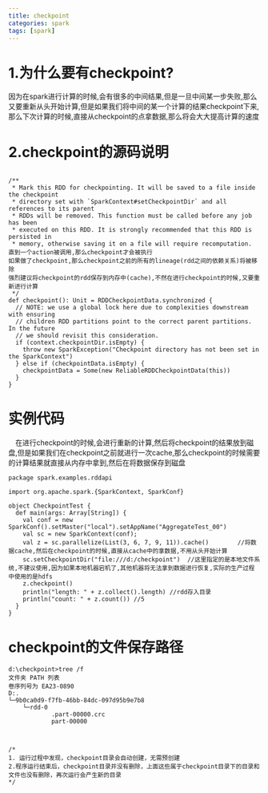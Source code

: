```yaml
---
title: checkpoint
categories: spark  
tags: [spark]
---
```




# 1.为什么要有checkpoint?
因为在spark进行计算的时候,会有很多的中间结果,但是一旦中间某一步失败,那么又要重新从头开始计算,但是如果我们将中间的某一个计算的结果checkpoint下来,那么下次计算的时候,直接从checkpoint的点拿数据,那么将会大大提高计算的速度

<!--more-->

# 2.checkpoint的源码说明
```

/**
 * Mark this RDD for checkpointing. It will be saved to a file inside the checkpoint
 * directory set with `SparkContext#setCheckpointDir` and all references to its parent
 * RDDs will be removed. This function must be called before any job has been
 * executed on this RDD. It is strongly recommended that this RDD is persisted in
 * memory, otherwise saving it on a file will require recomputation.
直到一个action被调用,那么checkpoint才会被执行
如果做了checkpoint,那么checkpoint之前的所有的lineage(rdd之间的依赖关系)将被移除
强烈建议将checkpoint的rdd保存到内存中(cache),不然在进行checkpoint的时候,又要重新进行计算
 */
def checkpoint(): Unit = RDDCheckpointData.synchronized {
  // NOTE: we use a global lock here due to complexities downstream with ensuring
  // children RDD partitions point to the correct parent partitions. In the future
  // we should revisit this consideration.
  if (context.checkpointDir.isEmpty) {
    throw new SparkException("Checkpoint directory has not been set in the SparkContext")
  } else if (checkpointData.isEmpty) {
    checkpointData = Some(new ReliableRDDCheckpointData(this))
  }
}

```

# 实例代码
&emsp;在进行checkpoint的时候,会进行重新的计算,然后将checkpoint的结果放到磁盘,但是如果我们在checkpoint之前就进行一次cache,那么checkpoint的时候需要的计算结果就直接从内存中拿到,然后在将数据保存到磁盘

```
package spark.examples.rddapi  
  
import org.apache.spark.{SparkContext, SparkConf}  
  
object CheckpointTest {  
  def main(args: Array[String]) {  
    val conf = new SparkConf().setMaster("local").setAppName("AggregateTest_00")  
    val sc = new SparkContext(conf);  
    val z = sc.parallelize(List(3, 6, 7, 9, 11)).cache()        //将数据cache,然后在checkpoint的时候,直接从cache中的拿数据,不用从头开始计算   
    sc.setCheckpointDir("file:///d:/checkpoint")  //这里指定的是本地文件系统,不建议使用,因为如果本地机器宕机了,其他机器将无法拿到数据进行恢复,实际的生产过程中使用的是hdfs
    z.checkpoint()  
    println("length: " + z.collect().length) //rdd存入目录  
    println("count: " + z.count()) //5  
  }  
}  
```
# checkpoint的文件保存路径
```
d:\checkpoint>tree /f  
文件夹 PATH 列表  
卷序列号为 EA23-0890  
D:.  
└─9b0ca0d9-f7fb-46bb-84dc-097d95b9e7b8  
    └─rdd-0  
            .part-00000.crc  
            part-00000 
 
 
 
/*
1. 运行过程中发现，checkpoint目录会自动创建，无需预创建
2.程序运行结束后，checkpoint目录并没有删除，上面这些属于checkpoint目录下的目录和文件也没有删除，再次运行会产生新的目录
*/
```

